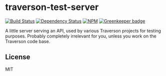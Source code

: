 traverson-test-server
=====================

[![Build Status](https://img.shields.io/travis/com/traverson/traverson-test-server.svg?branch=master)](https://travis-ci.com/traverson/traverson-test-server)
[![Dependency Status](https://david-dm.org/traverson/traverson-test-server.png)](https://david-dm.org/traverson/traverson-test-server)
[![NPM](https://nodei.co/npm/traverson-test-server.png?downloads=true&stars=true)](https://nodei.co/npm/traverson-test-server/)
[![Greenkeeper badge](https://badges.greenkeeper.io/traverson/traverson-test-server.svg)](https://greenkeeper.io/)

A little server serving an API, used by various Traverson projects for testing purposes. Probably completely irrelevant for you, unless you work on the Traverson code base.

License
-------

MIT
